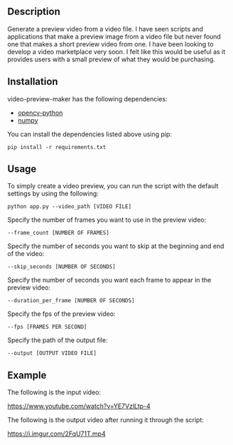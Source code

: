 ## Description
Generate a preview video from a video file. I have seen scripts and applications that make a preview image from a video file but never found one that makes a short preview video from one. I have been looking to develop a video marketplace very soon. I felt like this would be useful as it provides users with a small preview of what they would be purchasing.

## Installation
video-preview-maker has the following dependencies:
- [opencv-python](https://pypi.org/project/opencv-python/)
- [numpy](https://pypi.org/project/numpy/)

You can install the dependencies listed above using pip:
```
pip install -r requirements.txt
```

## Usage
To simply create a video preview, you can run the script with the default settings by using the following:
```
python app.py --video_path [VIDEO FILE]
```
Specify the number of frames you want to use in the preview video:
```
--frame_count [NUMBER OF FRAMES]
```
Specify the number of seconds you want to skip at the beginning and end of the video:
```
--skip_seconds [NUMBER OF SECONDS]
```
Specify the number of seconds you want each frame to appear in the preview video:
```
--duration_per_frame [NUMBER OF SECONDS]
```
Specify the fps of the preview video:
```
--fps [FRAMES PER SECOND]
```
Specify the path of the output file:
```
--output [OUTPUT VIDEO FILE]
```

## Example
The following is the input video:

https://www.youtube.com/watch?v=YE7VzlLtp-4

The following is the output video after running it through the script:

https://i.imgur.com/2FqU71T.mp4